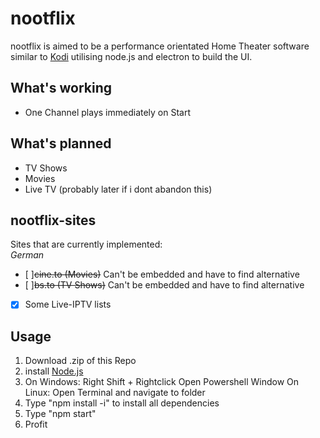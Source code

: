 # nootflix
nootflix is aimed to be a performance orientated Home Theater software similar to <a href="https://github.com/xbmc/xbmc">Kodi</a>
utilising node.js and electron to build the UI.

## What's working
- One Channel plays immediately on Start

## What's planned
- TV Shows
- Movies
- Live TV (probably later if i dont abandon this)

## nootflix-sites
Sites that are currently implemented: <br>
_German_
- [ ]~~cine.to (Movies)~~ Can't be embedded and have to find alternative<br>
- [ ]~~bs.to (TV Shows)~~ Can't be embedded and have to find alternative<br>
- [x] Some Live-IPTV lists <br>


## Usage
1. Download .zip of this Repo
2. install <a href="https://nodejs.org/en/download/">Node.js</a>
3. On Windows: Right Shift + Rightclick Open Powershell Window
   On Linux: Open Terminal and navigate to folder
4. Type "npm install -i" to install all dependencies
5. Type "npm start"
6. Profit
